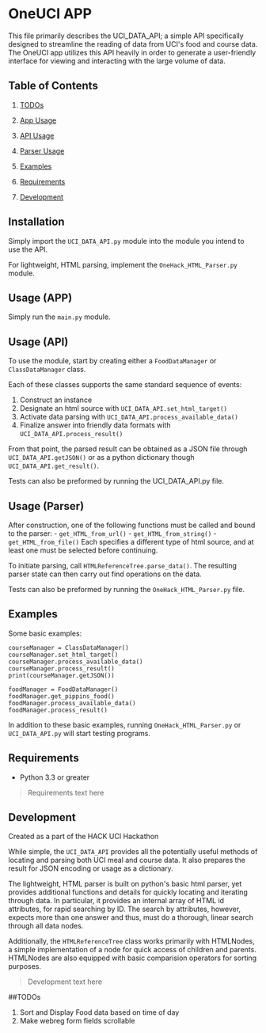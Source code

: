 # OneUCI APP

This file primarily describes the UCI_DATA_API; a simple API specifically designed to streamline the reading of data from UCI's food and course data. The OneUCI app utilizes this API heavily in order to generate a user-friendly interface for viewing and interacting with the large volume of data.

## Table of Contents

1. [TODOs](#todos)

1. [App Usage](#usage-app)
2. [API Usage](#usage-api)
3. [Parser Usage](#usage-parser)
4. [Examples]($eamples)
4. [Requirements](#requirements)
5. [Development](#develompent)

## Installation
Simply import the ```UCI_DATA_API.py``` module into the module you intend to use the API.

For lightweight, HTML parsing, implement the ```OneHack_HTML_Parser.py``` module.

## Usage (APP)
Simply run the ```main.py``` module.

## Usage (API)
To use the module, start by creating either a ```FoodDataManager``` or ```ClassDataManager``` class.

Each of these classes supports the same standard sequence of events:
 1. Construct an instance
 2. Designate an html source with ```UCI_DATA_API.set_html_target()```
 3. Activate data parsing with ```UCI_DATA_API.process_available_data()```
 4. Finalize answer into friendly data formats with ```UCI_DATA_API.process_result()```

From that point, the parsed result can be obtained as a JSON file through ```UCI_DATA_API.getJSON()```
or as a python dictionary though ```UCI_DATA_API.get_result()```.

Tests can also be preformed by running the UCI_DATA_API.py file.

## Usage (Parser)
 After construction, one of the following functions must be called and bound to the parser:
    - ```get_HTML_from_url()```
    - ```get_HTML_from_string()```
    - ```get_HTML_from_file()```
 Each specifies a different type of html source, and at least one must be selected before continuing.

 To initiate parsing, call ```HTMLReferenceTree.parse_data()```. The resulting parser state can then carry out find operations on the data.

 Tests can also be preformed by running the ```OneHack_HTML_Parser.py``` file.

## Examples
Some basic examples:
```
courseManager = ClassDataManager()
courseManager.set_html_target()
courseManager.process_available_data()
courseManager.process_result()
print(courseManager.getJSON())

foodManager = FoodDataManager()
foodManager.get_pippins_food()
foodManager.process_available_data()
foodManager.process_result()
```

In addition to these basic examples, running ```OneHack_HTML_Parser.py``` or ```UCI_DATA_API.py``` will start testing programs.

## Requirements

- Python 3.3 or greater
> Requirements text here

## Development
 Created as a part of the HACK UCI Hackathon

 While simple, the ```UCI_DATA_API``` provides all the potentially useful methods of locating and parsing both UCI meal and course data. It also prepares the result for JSON encoding or usage as a dictionary.

 The lightweight, HTML parser is built on python's basic html parser, yet provides additional functions and details for quickly locating and iterating through data. In particular, it provides an internal array of HTML id attributes, for rapid searching by ID. The search by attributes, however, expects more than one answer and thus, must do a thorough, linear search through all data nodes.

 Additionally, the ```HTMLReferenceTree``` class works primarily with HTMLNodes, a simple implementation of a node for quick access of children and parents. HTMLNodes are also equipped with basic comparision operators for sorting purposes.
> Development text here

##TODOs

1. Sort and Display Food data based on time of day
2. Make webreg form fields scrollable

